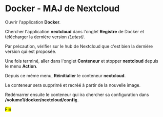 # Docker - MAJ de Nextcloud

Ouvrir l'application **Docker**.

Chercher l'application **nextcloud** dans l'onglet **Registre** de Docker et télécharger la dernière version *(Latest)*.

Par précaution, vérifier sur le hub de Nextcloud que c'est bien la dernière version qui est proposée.

Une fois terminé, aller dans l'onglet **Conteneur** et stopper **nextcloud** depuis le menu **Action**.

Depuis ce même menu, **Réinitialier** le conteneur **nextcloud**.

Le conteneur sera supprimé et recréé à partir de la nouvelle image.

Redémarrer ensuite le conteneur qui ira chercher sa configuration dans **/volume1/docker/nextcloud/config**.

<mark>Fin</mark>